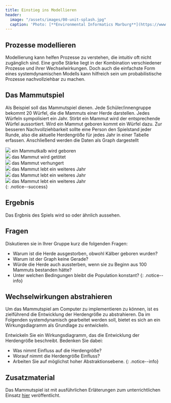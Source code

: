 ```yaml
---
title: Einstieg ins Modellieren
header:
  image: "/assets/images/00-unit-splash.jpg"
  caption: 'Photo: [**Environmental Informatics Marburg**](https://www.flickr.com/environmentalinformatics-marburg/)'
---
```


##  Prozesse modellieren
Modellierung kann helfen Prozesse zu verstehen, die intuitiv oft nicht zugänglich sind. Eine große Stärke liegt in der Kombination verschiedener Prozesse und ihrer Wechselwirkungen. Doch auch die einfachste Form eines systemdynamischen Modells kann hilfreich sein um probabilistische Prozesse nachvollziehbar zu machen.
 

## Das Mammutspiel
Als Beispiel soll das Mammutspiel dienen. Jede Schüler/innengruppe bekommt 20 Würfel, die die Mammuts einer Herde darstellen. Jedes Würfeln sympolisiert ein Jahr. Stirbt ein Mammut wird der entsprechende Würfel aussortiert. Wird ein Mammut geboren kommt ein Würfel dazu. Zur besseren Nachvollziehbarkeit sollte eine Person den Spielstand jeder Runde, also die aktuelle Herdengröße für jedes Jahr in einer Tabelle erfassen. Anschließend werden die Daten als Graph dargestellt



<img src="../assets/images/dice-one.png"> ein Mammutkalb wird geboren<br>
<img src="../assets/images/dice-two.png"> das Mammut wird getötet<br>
<img src="../assets/images/dice-three.png"> das Mammut verhungert<br>
<img src="../assets/images/dice-four.png"> das Mammut lebt ein weiteres Jahr<br>
<img src="../assets/images/dice-five.png"> das Mammut lebt ein weiteres Jahr<br>
<img src="../assets/images/dice-six.png"> das Mammut lebt ein weiteres Jahr<br>
{: .notice--success}

## Ergebnis
Das Ergbnis des Spiels wird so oder ähnlich aussehen.


## Fragen
Diskutieren sie in Ihrer Gruppe kurz die folgenden Fragen:
* Warum ist die Herde ausgestorben, obwohl Kälber geboren wurden?<br>
* Warum ist der Graph keine Gerade?<br>
* Würde die Herde auch aussterben, wenn sie zu Beginn aus 100 Mammuts bestanden hätte?<br>
* Unter welchen Bedingungen bleibt die Population konstant?
{: .notice--info}


## Wechselwirkungen abstrahieren
Um das Mammutspiel am Computer zu implementieren zu können, ist es zielführend die Entwicklung der Herdengröße zu abstrahieren. Da im Folgenden systemdynamisch gearbeitet werden soll, bietet es sich an ein Wirkungsdiagramm als Grundlage zu entwickeln. 

Entwickeln Sie ein Wirkungsdiagramm, das die Entwicklung der Herdengröße beschreibt. Bedenken Sie dabei:
* Was nimmt Einfluss auf die Herdengröße?
* Worauf nimmt die Herdengröße Einfluss?
* Arbeiten Sie auf möglichst hoher Abstraktionsebene.
{: .notice--info}

## Zusatzmaterial
Das Mammutspiel ist mit ausführlichen Erläterungen zum unterrichtlichen Einsatz [hier](http://static.clexchange.org/ftp/documents/x-curricular/CC2010-11Shape3MammothGameSF.pdf) veröffentlicht. 








